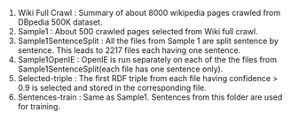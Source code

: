 1. Wiki Full Crawl : Summary of about 8000 wikipedia pages crawled from DBpedia 500K dataset.
2. Sample1 : About 500 crawled pages selected from Wiki full crawl.
3. Sample1SentenceSplit : All the files from Sample 1 are split sentence by sentence. This leads to 2217 files each having one 
sentence.
4. Sample1OpenIE : OpenIE is run separately on each of the the files from Sample1SentenceSplit(each file has one sentence only).
5. Selected-triple : The first RDF triple from each file having confidence > 0.9 is selected and stored in the corresponding file.
6. Sentences-train : Same as Sample1. Sentences from this folder are used for training.

